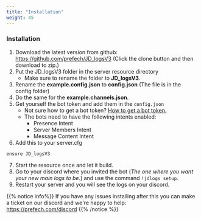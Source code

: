 ```yaml
---
title: "Installation"
weight: 45
---
```


### Installation

1. Download the latest version from github: https://github.com/prefech/JD_logsV3 (Click the clone button and then download to zip.)
2. Put the JD_logsV3 folder in the server resource directory
    - Make sure to rename the folder to **JD_logsV3**.
3. Rename the **example.config.json** to **config.json** (The file is in the config folder)
4. Do the same for the **example.channels.json**.
5. Get yourself the bot token and add them in the `config.json`
    - Not sure how to get a bot token? [How to get a bot token.](https://forum.prefech.com/d/12-how-to-get-a-discord-bot-token)
    - The bots need to have the following intents enabled:
        - Presence Intent
        - Server Members Intent
        - Message Content Intent
6. Add this to your server.cfg
```
ensure JD_logsV3
```
7. Start the resource once and let it build.
8. Go to your discord where you invited the bot (*The one where you want your new main logs to be.*) and use the command `!jdlogs setup`.
9. Restart your server and you will see the logs on your discord.

{{% notice info%}}
If you have any issues installing after this you can make a ticket on our discord and we're happy to help: https://prefech.com/discord
{{% /notice %}}
